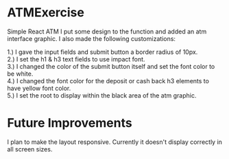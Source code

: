 # ATMExercise
Simple React ATM
I put some design to the function and added an atm interface graphic.  I also made the following customizations:<br>

1.) I gave the input fields and submit button a border radius of 10px.<br>
2.) I set the h1 & h3 text fields to use impact font.<br>
3.) I changed the color of the submit button itself and set the font color to be white.<br>
4.) I changed the font color for the deposit or cash back h3 elements to have yellow font color.<br>
5.) I set the root to display within the black area of the atm graphic.

# Future Improvements
I plan to make the layout responsive.  Currently it doesn't display correctly in all screen sizes.

